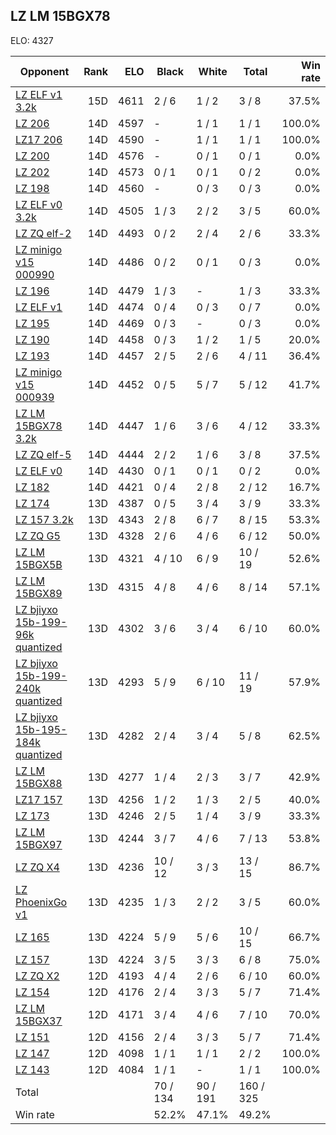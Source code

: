 ## LZ LM 15BGX78 ##

ELO: 4327

Opponent | Rank | ELO | Black | White | Total | Win rate
---------|-----:|----:|-------|-------|-------|-------:
[LZ ELF v1 3.2k](LZ%20ELF%20v1%203.2k.md) | 15D | 4611 | 2 / 6 | 1 / 2 | 3 / 8 | 37.5%
[LZ 206](LZ%20206.md) | 14D | 4597 | - | 1 / 1 | 1 / 1 | 100.0%
[LZ17 206](LZ17%20206.md) | 14D | 4590 | - | 1 / 1 | 1 / 1 | 100.0%
[LZ 200](LZ%20200.md) | 14D | 4576 | - | 0 / 1 | 0 / 1 | 0.0%
[LZ 202](LZ%20202.md) | 14D | 4573 | 0 / 1 | 0 / 1 | 0 / 2 | 0.0%
[LZ 198](LZ%20198.md) | 14D | 4560 | - | 0 / 3 | 0 / 3 | 0.0%
[LZ ELF v0 3.2k](LZ%20ELF%20v0%203.2k.md) | 14D | 4505 | 1 / 3 | 2 / 2 | 3 / 5 | 60.0%
[LZ ZQ elf-2](LZ%20ZQ%20elf-2.md) | 14D | 4493 | 0 / 2 | 2 / 4 | 2 / 6 | 33.3%
[LZ minigo v15 000990](LZ%20minigo%20v15%20000990.md) | 14D | 4486 | 0 / 2 | 0 / 1 | 0 / 3 | 0.0%
[LZ 196](LZ%20196.md) | 14D | 4479 | 1 / 3 | - | 1 / 3 | 33.3%
[LZ ELF v1](LZ%20ELF%20v1.md) | 14D | 4474 | 0 / 4 | 0 / 3 | 0 / 7 | 0.0%
[LZ 195](LZ%20195.md) | 14D | 4469 | 0 / 3 | - | 0 / 3 | 0.0%
[LZ 190](LZ%20190.md) | 14D | 4458 | 0 / 3 | 1 / 2 | 1 / 5 | 20.0%
[LZ 193](LZ%20193.md) | 14D | 4457 | 2 / 5 | 2 / 6 | 4 / 11 | 36.4%
[LZ minigo v15 000939](LZ%20minigo%20v15%20000939.md) | 14D | 4452 | 0 / 5 | 5 / 7 | 5 / 12 | 41.7%
[LZ LM 15BGX78 3.2k](LZ%20LM%2015BGX78%203.2k.md) | 14D | 4447 | 1 / 6 | 3 / 6 | 4 / 12 | 33.3%
[LZ ZQ elf-5](LZ%20ZQ%20elf-5.md) | 14D | 4444 | 2 / 2 | 1 / 6 | 3 / 8 | 37.5%
[LZ ELF v0](LZ%20ELF%20v0.md) | 14D | 4430 | 0 / 1 | 0 / 1 | 0 / 2 | 0.0%
[LZ 182](LZ%20182.md) | 14D | 4421 | 0 / 4 | 2 / 8 | 2 / 12 | 16.7%
[LZ 174](LZ%20174.md) | 13D | 4387 | 0 / 5 | 3 / 4 | 3 / 9 | 33.3%
[LZ 157 3.2k](LZ%20157%203.2k.md) | 13D | 4343 | 2 / 8 | 6 / 7 | 8 / 15 | 53.3%
[LZ ZQ G5](LZ%20ZQ%20G5.md) | 13D | 4328 | 2 / 6 | 4 / 6 | 6 / 12 | 50.0%
[LZ LM 15BGX5B](LZ%20LM%2015BGX5B.md) | 13D | 4321 | 4 / 10 | 6 / 9 | 10 / 19 | 52.6%
[LZ LM 15BGX89](LZ%20LM%2015BGX89.md) | 13D | 4315 | 4 / 8 | 4 / 6 | 8 / 14 | 57.1%
[LZ bjiyxo 15b-199-96k quantized](LZ%20bjiyxo%2015b-199-96k%20quantized.md) | 13D | 4302 | 3 / 6 | 3 / 4 | 6 / 10 | 60.0%
[LZ bjiyxo 15b-199-240k quantized](LZ%20bjiyxo%2015b-199-240k%20quantized.md) | 13D | 4293 | 5 / 9 | 6 / 10 | 11 / 19 | 57.9%
[LZ bjiyxo 15b-195-184k quantized](LZ%20bjiyxo%2015b-195-184k%20quantized.md) | 13D | 4282 | 2 / 4 | 3 / 4 | 5 / 8 | 62.5%
[LZ LM 15BGX88](LZ%20LM%2015BGX88.md) | 13D | 4277 | 1 / 4 | 2 / 3 | 3 / 7 | 42.9%
[LZ17 157](LZ17%20157.md) | 13D | 4256 | 1 / 2 | 1 / 3 | 2 / 5 | 40.0%
[LZ 173](LZ%20173.md) | 13D | 4246 | 2 / 5 | 1 / 4 | 3 / 9 | 33.3%
[LZ LM 15BGX97](LZ%20LM%2015BGX97.md) | 13D | 4244 | 3 / 7 | 4 / 6 | 7 / 13 | 53.8%
[LZ ZQ X4](LZ%20ZQ%20X4.md) | 13D | 4236 | 10 / 12 | 3 / 3 | 13 / 15 | 86.7%
[LZ PhoenixGo v1](LZ%20PhoenixGo%20v1.md) | 13D | 4235 | 1 / 3 | 2 / 2 | 3 / 5 | 60.0%
[LZ 165](LZ%20165.md) | 13D | 4224 | 5 / 9 | 5 / 6 | 10 / 15 | 66.7%
[LZ 157](LZ%20157.md) | 13D | 4224 | 3 / 5 | 3 / 3 | 6 / 8 | 75.0%
[LZ ZQ X2](LZ%20ZQ%20X2.md) | 12D | 4193 | 4 / 4 | 2 / 6 | 6 / 10 | 60.0%
[LZ 154](LZ%20154.md) | 12D | 4176 | 2 / 4 | 3 / 3 | 5 / 7 | 71.4%
[LZ LM 15BGX37](LZ%20LM%2015BGX37.md) | 12D | 4171 | 3 / 4 | 4 / 6 | 7 / 10 | 70.0%
[LZ 151](LZ%20151.md) | 12D | 4156 | 2 / 4 | 3 / 3 | 5 / 7 | 71.4%
[LZ 147](LZ%20147.md) | 12D | 4098 | 1 / 1 | 1 / 1 | 2 / 2 | 100.0%
[LZ 143](LZ%20143.md) | 12D | 4084 | 1 / 1 | - | 1 / 1 | 100.0%
Total | | | 70 / 134 | 90 / 191 | 160 / 325 | 
Win rate| | | 52.2% | 47.1% | 49.2% | 
